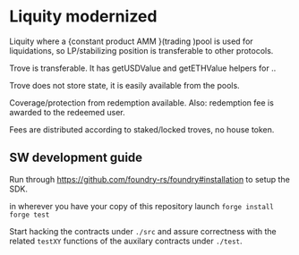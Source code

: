 # Liquity modernized
Liquity where a {constant product AMM }(trading )pool is used for liquidations,
so LP/stabilizing position is transferable to other protocols.

Trove is transferable. It has getUSDValue and getETHValue helpers for ..

Trove does not store state, it is easily available from the pools.

Coverage/protection from redemption available. Also: redemption fee is awarded to the redeemed user.

Fees are distributed according to staked/locked troves, no house token.

## SW development guide

Run through https://github.com/foundry-rs/foundry#installation to setup the SDK.

in wherever you have your copy of this repository launch
`forge install`
`forge test`

Start hacking the contracts under `./src` and assure correctness with the related `testXY` functions of the auxilary contracts under `./test`.
